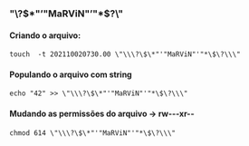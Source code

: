 ### \"\\\?\$\*"’"MaRViN"’"\*\$\?\\\"

 #### Criando o arquivo:
 `touch  -t 202110020730.00 \"\\\?\$\*"'"MaRViN"'"*\$\?\\\"`

 #### Populando o arquivo com string
 `echo "42" >> \"\\\?\$\*"'"MaRViN"'"*\$\?\\\"`

 #### Mudando as permissões do arquivo -> rw---xr--
`chmod 614 \"\\\?\$\*"'"MaRViN"'"*\$\?\\\"`
